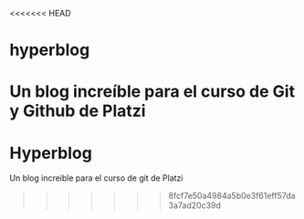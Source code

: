 <<<<<<< HEAD
# hyperblog
Un blog increíble para el curso de Git y Github de Platzi
=======
# Hyperblog
Un blog increible para el curso de git de Platzi
>>>>>>> 8fcf7e50a4984a5b0e3f61eff57da3a7ad20c39d
